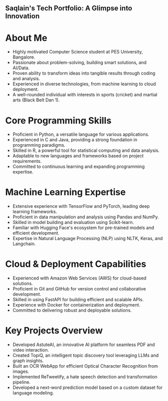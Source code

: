 ## Saqlain's Tech Portfolio: A Glimpse into Innovation

# About Me
- Highly motivated Computer Science student at PES University, Bangalore.
- Passionate about problem-solving, building smart solutions, and AI/Data.
- Proven ability to transform ideas into tangible results through coding and analysis.
- Experienced in diverse technologies, from machine learning to cloud deployment.
- A well-rounded individual with interests in sports (cricket) and martial arts (Black Belt Dan 1).

# Core Programming Skills
- Proficient in Python, a versatile language for various applications.
- Experienced in C and Java, providing a strong foundation in programming paradigms.
- Skilled in R, a powerful tool for statistical computing and data analysis.
- Adaptable to new languages and frameworks based on project requirements.
- Committed to continuous learning and expanding programming expertise.


# Machine Learning Expertise
- Extensive experience with TensorFlow and PyTorch, leading deep learning frameworks.
- Proficient in data manipulation and analysis using Pandas and NumPy.
- Skilled in model building and evaluation using Scikit-learn.
- Familiar with Hugging Face's ecosystem for pre-trained models and efficient development.
- Expertise in Natural Language Processing (NLP) using NLTK, Keras, and Langchain.

# Cloud & Deployment Capabilities
- Experienced with Amazon Web Services (AWS) for cloud-based solutions.
- Proficient in Git and GitHub for version control and collaborative development.
- Skilled in using FastAPI for building efficient and scalable APIs.
- Experience with Docker for containerization and deployment.
- Committed to delivering robust and deployable solutions.


# Key Projects Overview
- Developed AstuteAI, an innovative AI platform for seamless PDF and video interaction.
- Created TopiQ, an intelligent topic discovery tool leveraging LLMs and graph insights.
- Built an OCR WebApp for efficient Optical Character Recognition from images.
- Implemented ReTweetify, a hate speech detection and transformation pipeline.
- Developed a next-word prediction model based on a custom dataset for language modeling.

